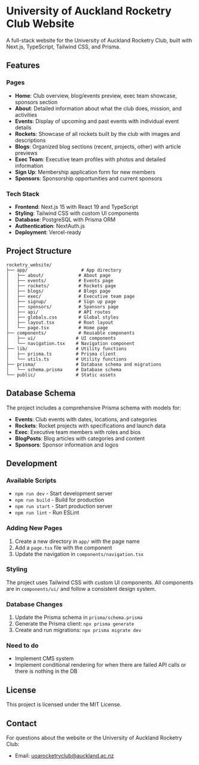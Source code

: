 # University of Auckland Rocketry Club Website

A full-stack website for the University of Auckland Rocketry Club, built with Next.js, TypeScript, Tailwind CSS, and Prisma.

## Features

### Pages
- **Home**: Club overview, blog/events preview, exec team showcase, sponsors section
- **About**: Detailed information about what the club does, mission, and activities
- **Events**: Display of upcoming and past events with individual event details
- **Rockets**: Showcase of all rockets built by the club with images and descriptions
- **Blogs**: Organized blog sections (recent, projects, other) with article previews
- **Exec Team**: Executive team profiles with photos and detailed information
- **Sign Up**: Membership application form for new members
- **Sponsors**: Sponsorship opportunities and current sponsors

### Tech Stack
- **Frontend**: Next.js 15 with React 19 and TypeScript
- **Styling**: Tailwind CSS with custom UI components
- **Database**: PostgreSQL with Prisma ORM
- **Authentication**: NextAuth.js
- **Deployment**: Vercel-ready

## Project Structure

```
rocketry_website/
├── app/                    # App directory
│   ├── about/             # About page
│   ├── events/            # Events page
│   ├── rockets/           # Rockets page
│   ├── blogs/             # Blogs page
│   ├── exec/              # Executive team page
│   ├── signup/            # Sign up page
│   ├── sponsors/          # Sponsors page
│   ├── api/               # API routes
│   ├── globals.css        # Global styles
│   ├── layout.tsx         # Root layout
│   └── page.tsx           # Home page
├── components/            # Reusable components
│   ├── ui/               # UI components
│   └── navigation.tsx    # Navigation component
├── lib/                  # Utility functions
│   ├── prisma.ts         # Prisma client
│   └── utils.ts          # Utility functions
├── prisma/               # Database schema and migrations
│   └── schema.prisma     # Database schema
└── public/               # Static assets
```

## Database Schema

The project includes a comprehensive Prisma schema with models for:
- **Events**: Club events with dates, locations, and categories
- **Rockets**: Rocket projects with specifications and launch data
- **Exec**: Executive team members with roles and bios
- **BlogPosts**: Blog articles with categories and content
- **Sponsors**: Sponsor information and logos

## Development

### Available Scripts
- `npm run dev` - Start development server
- `npm run build` - Build for production
- `npm run start` - Start production server
- `npm run lint` - Run ESLint

### Adding New Pages
1. Create a new directory in `app/` with the page name
2. Add a `page.tsx` file with the component
3. Update the navigation in `components/navigation.tsx`

### Styling
The project uses Tailwind CSS with custom UI components. All components are in `components/ui/` and follow a consistent design system.

### Database Changes
1. Update the Prisma schema in `prisma/schema.prisma`
2. Generate the Prisma client: `npx prisma generate`
3. Create and run migrations: `npx prisma migrate dev`

### Need to do
- Implement CMS system
- Implement conditional rendering for when there are failed API calls or there is nothing in the DB

## License

This project is licensed under the MIT License.

## Contact

For questions about the website or the University of Auckland Rocketry Club:
- Email: uoarocketryclub@auckland.ac.nz
